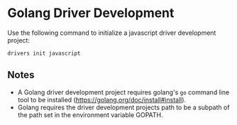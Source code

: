 # Golang Driver Development

Use the following command to initialize a javascript driver development project:

```
drivers init javascript
```

## Notes

* A Golang driver development project requires golang's `go` command line tool
  to be installed (https://golang.org/doc/install#install).
* Golang requires the driver development projects path to be a subpath of the
  path set in the environment variable GOPATH.
